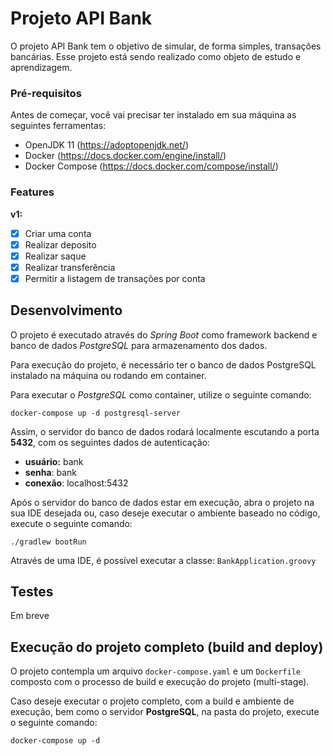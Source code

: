 # Projeto API Bank
O projeto API Bank tem o objetivo de simular, de forma simples, transações bancárias. Esse projeto está sendo realizado como objeto de estudo e aprendizagem.

### Pré-requisitos
Antes de começar, você vai precisar ter instalado em sua máquina as seguintes ferramentas:
- OpenJDK 11 (https://adoptopenjdk.net/)
- Docker (https://docs.docker.com/engine/install/)
- Docker Compose (https://docs.docker.com/compose/install/)

### Features
**v1:**
- [X] Criar uma conta
- [X] Realizar deposito
- [X] Realizar saque
- [X] Realizar transferência
- [X] Permitir a listagem de transações por conta

## Desenvolvimento
O projeto é executado através do _Spring Boot_ como framework backend e banco de dados _PostgreSQL_ para armazenamento dos dados.

Para execução do projeto, é necessário ter o banco de dados PostgreSQL instalado na máquina ou rodando em container.

Para executar o _PostgreSQL_ como container, utilize o seguinte comando:
```
docker-compose up -d postgresql-server
```

Assim, o servidor do banco de dados rodará localmente escutando a porta **5432**, com os seguintes dados de autenticação:

- **usuário:** bank
- **senha**: bank
- **conexão**: localhost:5432

Após o servidor do banco de dados estar em execução, abra o projeto na sua IDE desejada ou, caso deseje executar o ambiente baseado no código, execute o seguinte comando:

```
./gradlew bootRun
```

Através de uma IDE, é possível executar a classe: `BankApplication.groovy`

## Testes
Em breve

## Execução do projeto completo (build and deploy)
O projeto contempla um arquivo `docker-compose.yaml` e um `Dockerfile` composto com o processo de build e execução do projeto (multi-stage).

Caso deseje executar o projeto completo, com a build e ambiente de execução, bem como o servidor **PostgreSQL**, na pasta do projeto, execute o seguinte comando:

```
docker-compose up -d 
```

